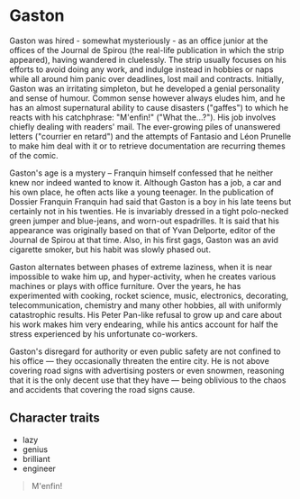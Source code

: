# Gaston

Gaston was hired - somewhat mysteriously - as an office junior at the offices of the Journal de Spirou (the real-life publication in which the strip appeared), having wandered in cluelessly. The strip usually focuses on his efforts to avoid doing any work, and indulge instead in hobbies or naps while all around him panic over deadlines, lost mail and contracts. Initially, Gaston was an irritating simpleton, but he developed a genial personality and sense of humour. Common sense however always eludes him, and he has an almost supernatural ability to cause disasters ("gaffes") to which he reacts with his catchphrase: "M'enfin!" ("What the...?"). His job involves chiefly dealing with readers' mail. The ever-growing piles of unanswered letters ("courrier en retard") and the attempts of Fantasio and Léon Prunelle to make him deal with it or to retrieve documentation are recurring themes of the comic.

Gaston's age is a mystery – Franquin himself confessed that he neither knew nor indeed wanted to know it. Although Gaston has a job, a car and his own place, he often acts like a young teenager. In the publication of Dossier Franquin Franquin had said that Gaston is a boy in his late teens but certainly not in his twenties. He is invariably dressed in a tight polo-necked green jumper and blue-jeans, and worn-out espadrilles. It is said that his appearance was originally based on that of Yvan Delporte, editor of the Journal de Spirou at that time. Also, in his first gags, Gaston was an avid cigarette smoker, but his habit was slowly phased out.

Gaston alternates between phases of extreme laziness, when it is near impossible to wake him up, and hyper-activity, when he creates various machines or plays with office furniture. Over the years, he has experimented with cooking, rocket science, music, electronics, decorating, telecommunication, chemistry and many other hobbies, all with uniformly catastrophic results. His Peter Pan-like refusal to grow up and care about his work makes him very endearing, while his antics account for half the stress experienced by his unfortunate co-workers.

Gaston's disregard for authority or even public safety are not confined to his office — they occasionally threaten the entire city. He is not above covering road signs with advertising posters or even snowmen, reasoning that it is the only decent use that they have — being oblivious to the chaos and accidents that covering the road signs cause. 

## Character traits

* lazy
* genius
* brilliant
* engineer


> M'enfin!
